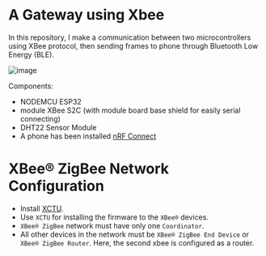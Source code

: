 # A Gateway using Xbee

In this repository, I make a communication between two microcontrollers using XBee protocol, then sending frames to phone through Bluetooth Low Energy (BLE). 

![image](https://github.com/nub-atur/simple-xbee-gateway/assets/136115054/38464109-f88d-4a5b-aa67-736b78088385)

Components:
  - NODEMCU ESP32
  - module XBee S2C (with module board base shield for easily serial connecting)
  - DHT22 Sensor Module 
  - A phone has been installed [nRF Connect](https://play.google.com/store/apps/details?id=no.nordicsemi.android.mcp&hl=en_US&pli=1)

# XBee® ZigBee Network Configuration
- Install [XCTU](http://www.digi.com/products/wireless-wired-embedded-solutions/zigbee-rf-modules/xctu).
- Use `XCTU` for installing the firmware to the `XBee®` devices.
- `XBee® ZigBee` network must have only one `Coordinator`.
- All other devices in the network must be `XBee® ZigBee End Device` or `XBee® ZigBee Router`. Here, the second xbee is configured as a router.

